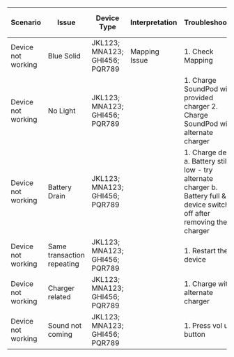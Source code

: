 | Scenario                   | Issue                       | Device Type                           | Interpretation                                | Troubleshooting                                                                                   | When not resolved       |  
|----------------------------|-----------------------------|---------------------------------------|----------------------------------------------|--------------------------------------------------------------------------------------------------|-------------------------|  
| Device not working         | Blue Solid                 | JKL123; MNA123; GHI456; PQR789   | Mapping Issue                                 | 1. Check Mapping                                                                                | Raise Ticket            |  
| Device not working         | No Light                   | JKL123; MNA123; GHI456; PQR789   |                                               | 1. Charge SoundPod with provided charger  2. Charge SoundPod with alternate charger             | Raise Ticket            |  
| Device not working         | Battery Drain              | JKL123; MNA123; GHI456; PQR789   |                                               | 1. Charge device  a. Battery still low - try alternate charger  b. Battery full & device switched off after removing the charger | Raise Ticket            |  
| Device not working         | Same transaction repeating | JKL123; MNA123; GHI456; PQR789   |                                               | 1. Restart the device                                                                           | Raise Ticket            |  
| Device not working         | Charger related            | JKL123; MNA123; GHI456; PQR789   |                                               | 1. Charge with alternate charger                                                               | Raise Ticket            |  
| Device not working         | Sound not coming           | JKL123; MNA123; GHI456; PQR789   |                                               | 1. Press vol up button                                                                          | Raise Ticket            |  